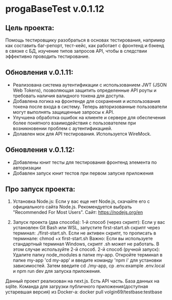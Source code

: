 # progaBaseTest v.0.1.12

## Цель проекта:

Помощь тестировщику разобраться в основах тестирования, например как составить баг-репорт, тест-кейс, как работает с фронтенд и бэкенд в связке с БД, изучение типов запросов API, чтобы в следствии эффективно проводить тестирование.

## Обновления v.0.1.11:
- Реализована система аутентификации с использованием JWT (JSON Web Tokens), позволяющая защитить определенные API роуты и требовать наличия валидного токена для доступа.
- Добавлена логика на фронтенде для сохранения и использования токена после входа в систему. Теперь авторизованные пользователи могут выполнять защищенные запросы к API.
- Улучшена обработка ошибок на клиенте и сервере для обеспечения более понятного взаимодействия с пользователем при возникновении проблем с аутентификацией.
- Долавлен мок для API тестирования. Используется WireMock.
## Обновления v.0.1.12:
- Добавлены юнит тесты для тестирования фронтенд элемента по авторизации
- Добавлен запуск юнит тестов при первом запуске приложения

## Про запуск проекта:

1. Установка Node.js:
   Если у вас еще нет Node.js, скачайте его с официального сайта Node.js. Рекомендуется выбрать "Recommended For Most Users".
   Сайт: https://nodejs.org/en

2. Запуск проекта (два способа):
   1-й способ (через скрипт):
   Если у вас установлен Git Bash или WSL, запустите first-start.sh скрипт через терминал: ./first-start.sh.
   Если не активен скрипт, то прописать в терминале: chmod +x first-start.sh
   Важно: Если вы используете стандартный терминал Windows, скрипт .sh может не работать. В этом случае используйте 2-й способ.
   2-й способ (ручной запуск):
   Удалите папку node_modules в папке my-app.
   Откройте терминал в папке my-app 'cd my-app' и введите команду 'npm i' для установки зависимостей.
   Затем введите cd ./my-app, cp .env.example .env.local и npm run dev для запуска приложения.

Данный проект реализован на next.js.
Есть API часть.
База данных на sqlite.
Команда для загрузки публичного приложения(доступная устаревшая версия) из Docker-а: 
docker pull volgin69/testbase:testbase
